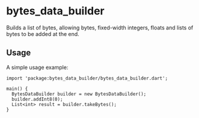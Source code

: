 # bytes_data_builder

Builds a list of bytes, allowing bytes, fixed-width integers, floats and lists of bytes to be added at the end.

## Usage

A simple usage example:

    import 'package:bytes_data_builder/bytes_data_builder.dart';

    main() {
      BytesDataBuilder builder = new BytesDataBuilder();
      builder.addInt8(0);
      List<int> result = builder.takeBytes();
    }
